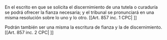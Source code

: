 En el escrito en que se solicita el discernimiento de una tutela o curaduría se podrá ofrecer la fianza necesaria; y el tribunal se pronunciará en una misma resolución sobre lo uno y lo otro. [[Art. 857 inc. 1 CPC| ]]

Podrán también ser una misma la escritura de fianza y la de discernimiento. [[Art. 857 inc. 2 CPC| ]]